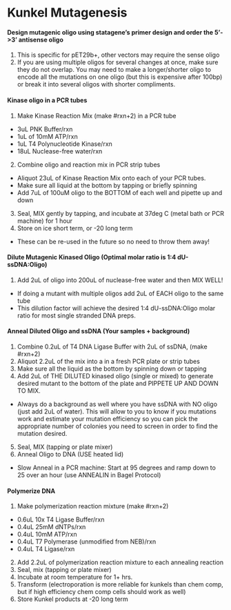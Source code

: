 # Kunkel Mutagenesis

#### Design mutagenic oligo using statagene’s primer design and order the 5’-&gt;3’ antisense oligo
1. This is specific for pET29b+, other vectors may require the sense oligo
2. If you are using multiple oligos for several changes at once, make sure they do not overlap. You may need to make a longer/shorter oligo to encode all the mutations on one oligo (but this is expensive after 100bp) or break it into several oligos with shorter compliments.
#### Kinase oligo in a PCR tubes
1. Make Kinase Reaction Mix (make #rxn+2) in a PCR tube
  * 3uL PNK Buffer/rxn
  * 1uL of 10mM ATP/rxn
  * 1uL T4 Polynucleotide Kinase/rxn
  * 18uL Nuclease-free water/rxn
2. Combine oligo and reaction mix in PCR strip tubes
  * Aliquot 23uL of Kinase Reaction Mix onto each of your PCR tubes.
  * Make sure all liquid at the bottom by tapping or briefly spinning
  * Add 7uL of 100uM oligo to the BOTTOM of each well and pipette up and down
3. Seal, MIX gently by tapping, and incubate at 37deg C (metal bath or PCR machine) for 1 hour
4. Store on ice short term, or -20 long term
  * These can be re-used in the future so no need to throw them away!

#### Dilute Mutagenic Kinased Oligo (Optimal molar ratio is 1:4 dU-ssDNA:Oligo)
1. Add 2uL of oligo into 200uL of nuclease-free water and then MIX WELL!
  * If doing a mutant with multiple oligos add 2uL of EACH oligo to the same tube
  * This dilution factor will achieve the desired 1:4 dU-ssDNA:Oligo molar ratio for most single stranded DNA preps.
  
#### Anneal Diluted Oligo and ssDNA (Your samples + background)
1. Combine 0.2uL of T4 DNA Ligase Buffer with 2uL of ssDNA, (make #rxn+2)
2. Aliquot 2.2uL of the mix into a in a fresh PCR plate or strip tubes
3. Make sure all the liquid as the bottom by spinning down or tapping
4. Add 2uL of THE DILUTED kinased oligo (single or mixed) to generate desired mutant to the bottom of the plate and PIPPETE UP AND DOWN TO MIX.
  * Always do a background as well where you have ssDNA with NO oligo (just add 2uL of water). This will allow to you to know if you mutations work and estimate your mutation efficiency so you can pick the appropriate number of colonies you need to screen in order to find the mutation desired.
5. Seal, MIX (tapping or plate mixer)
6. Anneal Oligo to DNA (USE heated lid)
  * Slow Anneal in a PCR machine: Start at 95 degrees and ramp down to 25 over an hour (use ANNEALIN in Bagel Protocol)

#### Polymerize DNA
1. Make polymerization reaction mixture (make #rxn+2)
  * 0.6uL 10x T4 Ligase Buffer/rxn
  * 0.4uL 25mM dNTPs/rxn
  * 0.4uL 10mM ATP/rxn
  * 0.4uL T7 Polymerase (unmodified from NEB)/rxn
  * 0.4uL T4 Ligase/rxn
2. Add 2.2uL of polymerization reaction mixture to each annealing reaction
3. Seal, mix (tapping or plate mixer)
4. Incubate at room temperature for 1+ hrs.
5. Transform (electroporation is more reliable for kunkels than chem comp, but if high efficiency chem comp cells should work as well)
6. Store Kunkel products at -20 long term
